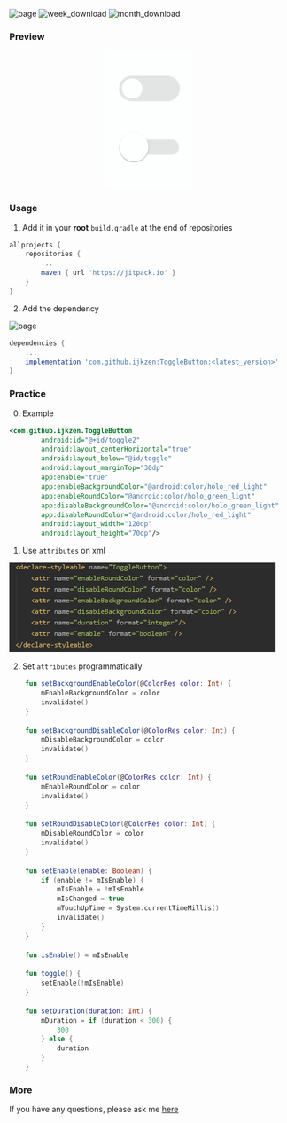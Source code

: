 ![bage](https://jitpack.io/v/ijkzen/ToggleButton.svg) ![week_download](https://jitpack.io/v/ijkzen/ToggleButton/week.svg) ![month_download](https://jitpack.io/v/ijkzen/ToggleButton/month.svg)
### Preview

<div align=center><img src="./preview/preview.gif"/></div>

### Usage

1. Add it in your **root**  `build.gradle` at the end of repositories

```groovy
allprojects {
	repositories {
		...
		maven { url 'https://jitpack.io' }
	}
}
```

2. Add the dependency

![bage](https://jitpack.io/v/ijkzen/ToggleButton.svg)

```groovy
dependencies {
    ...
    implementation 'com.github.ijkzen:ToggleButton:<latest_version>'
}
```

### Practice

0. Example

```xml
<com.github.ijkzen.ToggleButton
        android:id="@+id/toggle2"
        android:layout_centerHorizontal="true"
        android:layout_below="@id/toggle"
        android:layout_marginTop="30dp"
        app:enable="true"
        app:enableBackgroundColor="@android:color/holo_red_light"
        app:enableRoundColor="@android:color/holo_green_light"
        app:disableBackgroundColor="@android:color/holo_green_light"
        app:disableRoundColor="@android:color/holo_red_light"
        android:layout_width="120dp"
        android:layout_height="70dp"/>
```





1. Use `attributes` on xml

![attrs](./preview/attrs.png)

2. Set `attributes` programmatically

```kotlin
    fun setBackgroundEnableColor(@ColorRes color: Int) {
        mEnableBackgroundColor = color
        invalidate()
    }

    fun setBackgroundDisableColor(@ColorRes color: Int) {
        mDisableBackgroundColor = color
        invalidate()
    }

    fun setRoundEnableColor(@ColorRes color: Int) {
        mEnableRoundColor = color
        invalidate()
    }

    fun setRoundDisableColor(@ColorRes color: Int) {
        mDisableRoundColor = color
        invalidate()
    }

    fun setEnable(enable: Boolean) {
        if (enable != mIsEnable) {
            mIsEnable = !mIsEnable
            mIsChanged = true
            mTouchUpTime = System.currentTimeMillis()
            invalidate()
        }
    }

    fun isEnable() = mIsEnable

    fun toggle() {
        setEnable(!mIsEnable)
    }

    fun setDuration(duration: Int) {
        mDuration = if (duration < 300) {
            300
        } else {
            duration
        }
    }
```

### More

If you have any questions, please ask me [here](https://github.com/ijkzen/ToggleButton/issues)
